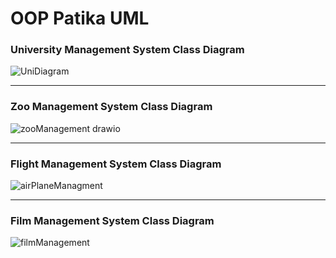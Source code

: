 # OOP Patika UML

### University Management System Class Diagram
![UniDiagram](https://github.com/MuammerAydemir/OOP_Patika/assets/91261556/7fdab0d6-2829-482e-b46d-e4a8baac2a32)

<hr>

### Zoo Management System Class Diagram
![zooManagement drawio](https://github.com/MuammerAydemir/OOP_Patika/assets/91261556/6918f22c-85ae-4613-9f8e-d344f3044fc9)

<hr>

### Flight Management System Class Diagram
![airPlaneManagment](https://github.com/MuammerAydemir/OOP_Patika/assets/91261556/3874d3de-c4e9-4882-a3d7-986c3acf3778)

<hr>

### Film Management System Class Diagram
![filmManagement](https://github.com/MuammerAydemir/OOP_Patika/assets/91261556/8cc5ff80-5715-4870-9d67-e8e570a072e0)
